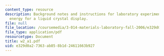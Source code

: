 ```yaml
---
content_type: resource
description: Background notes and instructions for laboratory experiments on switching
  energy for a liquid crystal display.
file: null
file_location: /coursemedia/3-014-materials-laboratory-fall-2006/e329d0a27363ab858b1d24611663b927_w2_a1.pdf
file_type: application/pdf
resourcetype: Document
title: w2_a1.pdf
uid: e329d0a2-7363-ab85-8b1d-24611663b927
---
```

